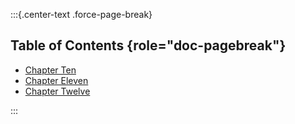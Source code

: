 :::{.center-text .force-page-break}

## Table of Contents {role="doc-pagebreak"}

* [Chapter Ten](#chapter-ten)
* [Chapter Eleven](#chapter-eleven)
* [Chapter Twelve](#chapter-twelve)

:::
